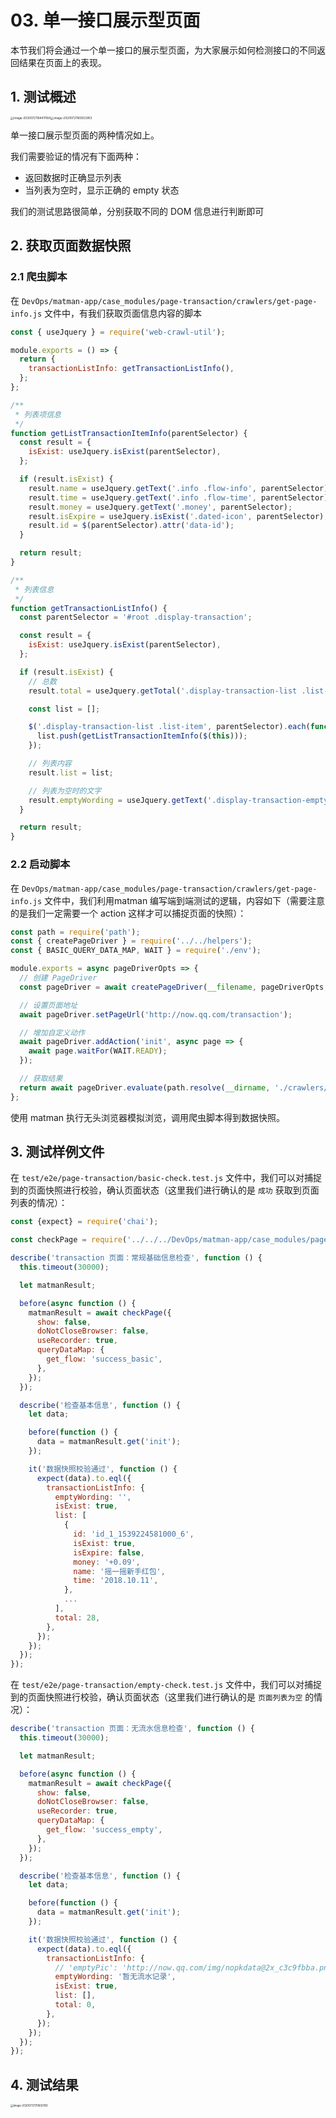 # 03. 单一接口展示型页面

本节我们将会通过一个单一接口的展示型页面，为大家展示如何检测接口的不同返回结果在页面上的表现。

## 1. 测试概述

<img src="./transaction.assets/image-20200721164411164.png" alt="image-20200721164411164" style="zoom: 33%;" /><img src="./transaction.assets/image-20200721165553953.png" alt="image-20200721165553953" style="zoom: 33%;" />

单一接口展示型页面的两种情况如上。

我们需要验证的情况有下面两种：

- 返回数据时正确显示列表
- 当列表为空时，显示正确的 empty 状态

我们的测试思路很简单，分别获取不同的 DOM 信息进行判断即可

## 2. 获取页面数据快照

### 2.1 爬虫脚本

在 `DevOps/matman-app/case_modules/page-transaction/crawlers/get-page-info.js` 文件中，有我们获取页面信息内容的脚本

```js
const { useJquery } = require('web-crawl-util');

module.exports = () => {
  return {
    transactionListInfo: getTransactionListInfo(),
  };
};

/**
 * 列表项信息
 */
function getListTransactionItemInfo(parentSelector) {
  const result = {
    isExist: useJquery.isExist(parentSelector),
  };

  if (result.isExist) {
    result.name = useJquery.getText('.info .flow-info', parentSelector);
    result.time = useJquery.getText('.info .flow-time', parentSelector);
    result.money = useJquery.getText('.money', parentSelector);
    result.isExpire = useJquery.isExist('.dated-icon', parentSelector);
    result.id = $(parentSelector).attr('data-id');
  }

  return result;
}

/**
 * 列表信息
 */
function getTransactionListInfo() {
  const parentSelector = '#root .display-transaction';

  const result = {
    isExist: useJquery.isExist(parentSelector),
  };

  if (result.isExist) {
    // 总数
    result.total = useJquery.getTotal('.display-transaction-list .list-item', parentSelector);

    const list = [];

    $('.display-transaction-list .list-item', parentSelector).each(function () {
      list.push(getListTransactionItemInfo($(this)));
    });

    // 列表内容
    result.list = list;

    // 列表为空时的文字
    result.emptyWording = useJquery.getText('.display-transaction-empty p', parentSelector);
  }

  return result;
}

```

### 2.2 启动脚本

在 `DevOps/matman-app/case_modules/page-transaction/crawlers/get-page-info.js` 文件中，我们利用matman 编写端到端测试的逻辑，内容如下（需要注意的是我们一定需要一个 action 这样才可以捕捉页面的快照）：

```js
const path = require('path');
const { createPageDriver } = require('../../helpers');
const { BASIC_QUERY_DATA_MAP, WAIT } = require('./env');

module.exports = async pageDriverOpts => {
  // 创建 PageDriver
  const pageDriver = await createPageDriver(__filename, pageDriverOpts, BASIC_QUERY_DATA_MAP);

  // 设置页面地址
  await pageDriver.setPageUrl('http://now.qq.com/transaction');

  // 增加自定义动作
  await pageDriver.addAction('init', async page => {
    await page.waitFor(WAIT.READY);
  });

  // 获取结果
  return await pageDriver.evaluate(path.resolve(__dirname, './crawlers/get-page-info.js'));
};
```

使用 matman 执行无头浏览器模拟浏览，调用爬虫脚本得到数据快照。

## 3. 测试样例文件

在 `test/e2e/page-transaction/basic-check.test.js` 文件中，我们可以对捕捉到的页面快照进行校验，确认页面状态（这里我们进行确认的是 `成功` 获取到页面列表的情况）：

```js
const {expect} = require('chai');

const checkPage = require('../../../DevOps/matman-app/case_modules/page-transaction/basic-check');

describe('transaction 页面：常规基础信息检查', function () {
  this.timeout(30000);

  let matmanResult;

  before(async function () {
    matmanResult = await checkPage({
      show: false,
      doNotCloseBrowser: false,
      useRecorder: true,
      queryDataMap: {
        get_flow: 'success_basic',
      },
    });
  });

  describe('检查基本信息', function () {
    let data;

    before(function () {
      data = matmanResult.get('init');
    });

    it('数据快照校验通过', function () {
      expect(data).to.eql({
        transactionListInfo: {
          emptyWording: '',
          isExist: true,
          list: [
            {
              id: 'id_1_1539224581000_6',
              isExist: true,
              isExpire: false,
              money: '+0.09',
              name: '摇一摇新手红包',
              time: '2018.10.11',
            },
            ...
          ],
          total: 28,
        },
      });
    });
  });
});
```

在 `test/e2e/page-transaction/empty-check.test.js` 文件中，我们可以对捕捉到的页面快照进行校验，确认页面状态（这里我们进行确认的是 `页面列表为空` 的情况）：

```js
describe('transaction 页面：无流水信息检查', function () {
  this.timeout(30000);

  let matmanResult;

  before(async function () {
    matmanResult = await checkPage({
      show: false,
      doNotCloseBrowser: false,
      useRecorder: true,
      queryDataMap: {
        get_flow: 'success_empty',
      },
    });
  });

  describe('检查基本信息', function () {
    let data;

    before(function () {
      data = matmanResult.get('init');
    });

    it('数据快照校验通过', function () {
      expect(data).to.eql({
        transactionListInfo: {
          // 'emptyPic': 'http://now.qq.com/img/nopkdata@2x_c3c9fbba.png',
          emptyWording: '暂无流水记录',
          isExist: true,
          list: [],
          total: 0,
        },
      });
    });
  });
});
```

## 4. 测试结果

<img src="./transaction.assets/image-20200721170602180.png" alt="image-20200721170602180" style="zoom:30%;" />